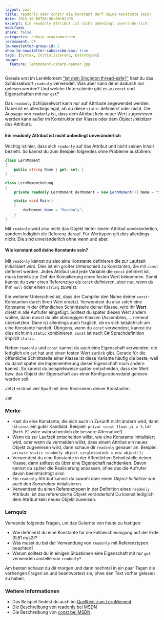 ```yaml
---
layout: post
title: readonly oder const? Wie konstant darf deine Konstante sein?
date: 2015-10-08T06:00:00+02:00
excerpt: Ein readonly Attribut ist nicht unbedingt unveränderlich!
modified:
share: false
categories: csharp-programmieren
lernmoment: C#
lm-newsletter-group-id: 1
show-lm-newsletter-subscribe-box: true
tags: [Syntax, Initialisierung, Datentypen]
image:
  feature: lernmoment-csharp-banner.jpg
---
```


Gerade erst im LernMoment ["Ist dein Singleton thread-safe?"](/csharp-programmieren/ist-dein-singleton-thread-safe/) hast du das Schlüsselwort `readonly` verwendet. Was aber kann denn dadurch nur gelesen werden? Und welche Unterschiede gibt es zu `const` und Eigenschaften mit nur `get`?

Das `readonly` Schlüsselwort kann nur auf Attribute angewendet werden. Dabei ist es allerdings egal, ob du diese `static` definierst oder nicht. Die Aussage von `readonly` ist, dass dem Attribut kein neuer Wert zugewiesen werden kann außer im Konstruktor der Klasse oder dem *Object Initializer* des Attributs.

#### Ein readonly Attribut ist nicht unbedingt unveränderlich

Wichtig ist hier, dass sich `readonly` auf das Attribut und nicht seinen Inhalt bezieht. So kannst du zum Beispiel folgendes ohne Probleme ausführen:

```cs
class LernMoment
{
	public string Name { get; set; }
}

class LernMomentUebung
{
	private readonly LernMoment derMoment = new LernMoment(){ Name = "Singleton"};

	static void Main()
	{
		derMoment.Name = "Readonly";
	}
}
```

Mit `readonly` wird also nicht das Objekt hinter einem Attribut unveränderlich, sondern lediglich die Referenz darauf. Für Werttypen gilt dies allerdings nicht. Die sind unveränderlich ohne wenn und aber.

#### Wie konstant soll deine Konstante sein?

Mit `readonly` kannst du also eine Konstante definieren die zur Laufzeit initialisiert wird. Dies ist ein großer Unterschied zu Konstanten, die mit `const` definiert werden. Jedes Attribut und jede Variable die `const` definiert ist, muss bereits zur Zeit der Kompilierung einen festen Wert bekommen. Somit kannst du zwar einen Referenztyp als `const` definieren, aber nur, wenn du ihm `null` oder einen `string` zuweist.

Ein weiterer Unterschied ist, dass der Compiler den Name deiner `const`-Konstanten durch ihren Wert ersetzt. Verwendest du also solch eine Konstante in der öffentlichen Schnittstelle deiner Klasse, wird ihr **Wert** direkt in alle Aufrufer eingefügt. Solltest du später diesen Wert ändern wollen, dann musst du alle abhängigen Klassen (Assemblies, ...) erneut übersetzten. Dann ist allerdings auch fraglich, ob es sich tatsächlich um eine Konstante handelt. Übrigens, wenn du `const` verwendest, kannst du dies nicht mit `static` kombinieren. `const` ist nach C# Sprachdefinition implizit `static`.

Neben `readonly` und `const` kannst du auch eine Eigenschaft verwenden, die lediglich ein `get` hat und einen festen Wert zurück gibt. Gerade für die öffentliche Schnittstelle einer Klasse ist diese Variante häufig die beste, weil du damit später die Implementierung dieser Eigenschaft noch ändern kannst. So kannst du beispielsweise später entscheiden, dass der Wert bzw. das Objekt der Eigenschaft aus einer Konfigurationsdatei gelesen werden soll.

Jetzt erstmal viel Spaß mit dem Realisieren deiner Konstanten

Jan

### Merke

-	Hast du eine Konstante, die sich auch in Zukunft nicht ändern wird, dann ist `const` ein guter Kandidat. Beispiel: `privat const float pi = 3.14f` (`Math.PI` wäre wahrscheinlich die bessere Alternative!)
-	Wenn du zur Laufzeit entscheiden willst, wie eine Konstante initialisiert wird, oder wenn du vermeiden willst, dass einem Attribut ein neues Objekt zugewiesen wird, dann schaue dir `readonly` genauer an. Beispiel: `private static readonly object singletonLock = new object();`
-	Verwendest du eine Konstante in der öffentlichen Schnittstelle deiner Klasse, dann solltest du über eine Eigenschaft nachdenken. Davon kannst du später die Realisierung anpassen, ohne das die Aufrufer davon beeinträchtigt sind.
-	Ein `readonly` Attribut kannst du sowohl über einen *Object-Initializer* wie auch den *Konstruktor* initialisieren.
-	Verwendest du einen Referenztypen in der Definition eines `readonly` Attributs, ist das referenzierte Objekt veränderlich! Du kannst lediglich dem Attribut kein neues Objekt zuweisen.

### Lernquiz 

Verwende folgende Fragen, um das Gelernte von heute zu festigen:

-	Wie definierst du eine Konstante für die Fallbeschleunigung auf der Erde (9,81 m/s2)?
-	Was musst du bei der Verwendung von `readonly` mit Referenztypen beachten?
-	Warum solltest du in einigen Situationen eine Eigenschaft mit nur `get` verwenden anstelle von `readonly`?

Am besten schaust du dir morgen und dann nochmal in ein paar Tagen die vorherigen Fragen an und beantwortest sie, ohne den Text vorher gelesen zu haben.

### Weitere Informationen

-	Das Beispiel findest du auch im [Quelltext zum LernMoment](https://github.com/LernMoment/csharp/tree/master/Readonly)
-	Die Beschreibung von [readonly bei MSDN](https://msdn.microsoft.com/de-de/library/acdd6hb7(v=vs.140).aspx)
-	Die Beschreibung von [const bei MSDN](https://msdn.microsoft.com/de-de/library/e6w8fe1b.aspx)
